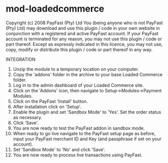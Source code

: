 # mod-loadedcommerce

Copyright (c) 2008 PayFast (Pty) Ltd
You (being anyone who is not PayFast (Pty) Ltd) may download and use this plugin / code in your own website in conjunction with a registered and active PayFast account. If your PayFast account is terminated for any reason, you may not use this plugin / code or part thereof.
Except as expressly indicated in this licence, you may not use, copy, modify or distribute this plugin / code or part thereof in any way.

INTEGRATION
1. Unzip the module to a temporary location on your computer.
2. Copy the 'addons' folder in the archive to your base Loaded Commerce folder.
3. Log in to the admin dashboard of your Loaded Commerce site.
4. Click on the 'Addons' icon, then navigate to Setup->Modules->Payment Modules.
5. Click on the PayFast 'Install' button.
6. After installation click on 'Setup'.
7. Enable the plugin and set 'Sandbox Mode' to 'Yes'. Set the order status as necessary.
8. Click 'Save'.
9. You are now ready to test the PayFast addon in sandbox mode.
10. When ready to go live navigate to the PayFast setup page as before, input your PayFast merchant ID and Key (and passphrase if set on your account).
11. Set 'Sandbox Mode' to 'No' and click 'Save'.
12. You are now ready to process live transactions using PayFast.